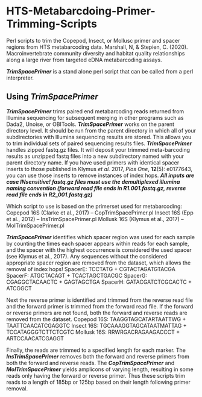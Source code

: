 # HTS-Metabarcdoing-Primer-Trimming-Scripts
Perl scripts to trim the Copepod, Insect, or Mollusc primer and spacer regions from HTS metabarcoding data.  Marshall, N, &amp; Stepien, C. (2020). Macroinvertebrate community diversity and habitat quality relationships along a large river from targeted eDNA metabarcoding assays.

***TrimSpacePrimer*** is a stand alone perl script that can be called from a perl interpreter. 

## Using *TrimSpacePrimer* ##

***TrimSpacePrimer*** trims paired end metabarcoding reads returned from Illumina sequencing for subsequent merging in other programs such as Dada2, Unoise, or OBITools. ***TrimSpacePrimer*** works on the parent directory level. It should be run from the parent directory in which all of your subdirectories with Illumina sequencing results are stored. This allows you to trim individual sets of paired sequencing results files. ***TrimSpacePrimer*** handles zipped fastq.gz files. It will deposit your trimmed meta-barcoding results as unzipped fastq files into a new subdirectory named with your parent directory name. If you have used primers with identical spacer inserts to those published in Klymus *et al.* 2017, *Plos One*, **12**(5): e0177643, you can use those inserts to remove instances of index hops. ***All inputs are case INsensitive! fastq.gz files must use the demultiplexed illumina naming convention (forward read file ends in R1.001.fastq.gz, reverse read file ends in R2_001.fastq.gz)***


Which script to use is based on the primerset used for metabarcoding:
Copepod 16S (Clarke et al., 2017) – CopTrimSpacePrimer.pl
Insect 16S (Epp et al., 2012) – InsTrimSpacePrimer.pl
Mollusk 16S (Klymus et al., 2017) – MolTrimSpacePrimer.pl

***TrimSpacePrimer*** identifies which spacer region was used for each sample by counting the times each spacer appears within reads for each sample, and the spacer with the highest occurrence is considered the used spacer (see Klymus et al., 2017). Any sequences without the considered appropriate spacer region are removed from the dataset, which allows the removal of index hops! 
SpacerE: TCCTATG + CGTACTAGATGTACGA
SpacerF: ATGCTACAGT + TCACTAGCTGACGC
SpacerG: CGAGGCTACAACTC + GAGTAGCTGA
SpacerH: GATACGATCTCGCACTC + ATCGGCT

Next the reverse primer is identified and trimmed from the reverse read file and the forward primer is trimmed from the forward read file.  If the forward or reverse primers are not found, both the forward and reverse reads are removed from the dataset.
Copepod 16S: TAAGGTAGCATARTAATTWG + TAATTCAACATCGAGGTC
Insect 16S: TGCAAAGGTAGCATAATMATTAG + TCCATAGGGTCTTCTCGTC
Mollusk 16S: RRWRGACRAGAAGACCCT + ARTCCAACATCGAGGT

Finally, the reads are trimmed to a specified length for each marker.  The ***InsTrimSpacePrimer*** removes both the forward and reverse primers from both the forward and reverse reads.  The ***CopTrimSpacePrimer*** and ***MolTrimSpacePrimer*** yields amplicons of varying length, resulting in some reads only having the forward or reverse primer.  Thus these scripts trim reads to a length of 185bp or 125bp based on their length following primer removal.
